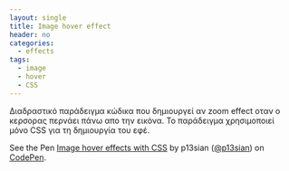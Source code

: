 ```yaml
---
layout: single
title: Image hover effect
header: no
categories:
  - effects
tags:
  - image
  - hover
  - CSS
---
```


Διαδραστικό παράδειγμα κώδικα που δημιουργεί αν zoom effect οταν ο κερσορας περνάει πάνω απο την εικόνα. Το παράδειγμα χρησιμοποιεί μόνο CSS για τη δημιουργία του εφέ.

<p data-height="350" data-theme-id="17517" data-slug-hash="XWXgbOr" data-default-tab="result" data-user="p13sian" class='codepen'>See the Pen <a href='https://codepen.io/p13sian/pen/XWXgbOr'>Image hover effects with CSS</a> by p13sian (<a href='https://codepen.io/p13sian'>@p13sian</a>) on <a href='http://codepen.io'>CodePen</a>.</p>
<script async src="//assets.codepen.io/assets/embed/ei.js"></script>
